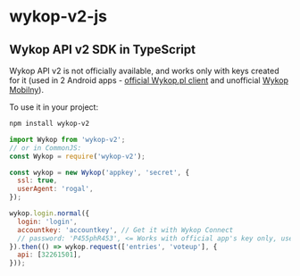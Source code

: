 # wykop-v2-js

## Wykop API v2 SDK in TypeScript

Wykop API v2 is not officially available, and works only with keys created for it (used in 2 Android apps - [official Wykop.pl client](https://play.google.com/store/apps/details?id=pl.wykop.droid) and unofficial [Wykop Mobilny](https://github.com/feelfreelinux/WykopMobilny)).

To use it in your project:

```bash
npm install wykop-v2
```

```js
import Wykop from 'wykop-v2';
// or in CommonJS:
const Wykop = require('wykop-v2');

const wykop = new Wykop('appkey', 'secret', {
  ssl: true,
  userAgent: 'rogal',
});

wykop.login.normal({
  login: 'login',
  accountkey: 'accountkey', // Get it with Wykop Connect
  // password: 'P455phR453', <= Works with official app's key only, use it *instead of* accountkey
}).then(() => wykop.request(['entries', 'voteup'], {
  api: [32261501],
}));
```